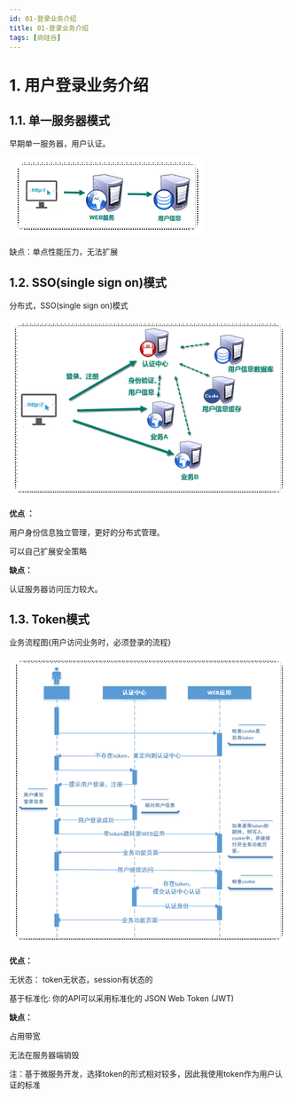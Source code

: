 ```yaml
---
id: 01-登录业务介绍
title: 01-登录业务介绍
tags: [尚硅谷]
---
```


# 1.  用户登录业务介绍

## 1.1. 单一服务器模式

早期单一服务器，用户认证。

![img](/assets/2025/05/26/day12/clip_image00224cdfa28-90ef-4c73-911c-cd14f774f04d.gif)

缺点：单点性能压力，无法扩展

 

## 1.2. SSO(single sign on)模式

分布式，SSO(single sign on)模式

![img](/assets/2025/05/26/day12/clip_image0041ce28b5a-5e6d-4943-a794-3f3a93e82737.gif)

**优点 ：** 

用户身份信息独立管理，更好的分布式管理。

 可以自己扩展安全策略

**缺点：**

   认证服务器访问压力较大。

## 1.3. Token模式

业务流程图{用户访问业务时，必须登录的流程}

![img](/assets/2025/05/26/day12/clip_image006e8ff2d55-f7e1-48c3-a783-72c480a05499.gif)

**优点：**

无状态： token无状态，session有状态的

基于标准化: 你的API可以采用标准化的 JSON Web Token (JWT)

**缺点：**

占用带宽

无法在服务器端销毁

注：基于微服务开发，选择token的形式相对较多，因此我使用token作为用户认证的标准